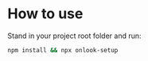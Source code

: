 # How to use

Stand in your project root folder and run:

```bash
npm install && npx onlook-setup
```